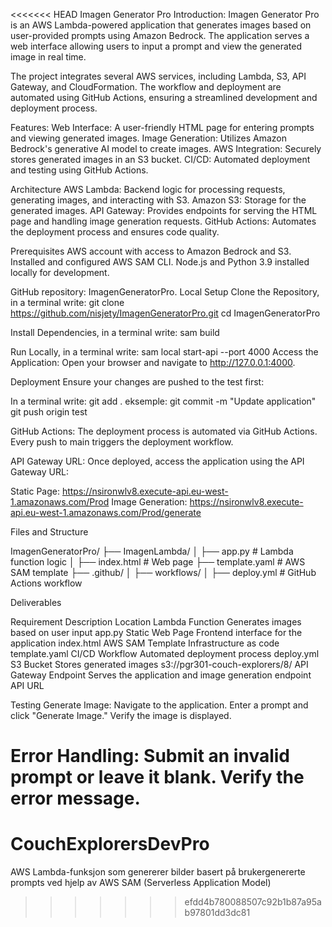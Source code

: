 <<<<<<< HEAD
Imagen Generator Pro
Introduction:
Imagen Generator Pro is an AWS Lambda-powered application that generates images based on user-provided prompts using Amazon Bedrock. The application serves a web interface allowing users to input a prompt and view the generated image in real time.

The project integrates several AWS services, including Lambda, S3, API Gateway, and CloudFormation. The workflow and deployment are automated using GitHub Actions, ensuring a streamlined development and deployment process.

Features:
Web Interface:          A user-friendly HTML page for entering prompts and viewing generated images.
Image Generation:       Utilizes Amazon Bedrock's generative AI model to create images.
AWS Integration:        Securely stores generated images in an S3 bucket.
CI/CD:                  Automated deployment and testing using GitHub Actions.


Architecture
AWS Lambda:      Backend logic for processing requests, generating images, and interacting with S3.
Amazon S3:       Storage for the generated images.
API Gateway:     Provides endpoints for serving the HTML page and handling image generation requests.
GitHub Actions:  Automates the deployment process and ensures code quality.

Prerequisites
AWS account with access to Amazon Bedrock and S3.
Installed and configured AWS SAM CLI.
Node.js and Python 3.9 installed locally for development.


GitHub repository: ImagenGeneratorPro.
Local Setup
Clone the Repository, in a terminal write:
git clone https://github.com/nisjety/ImagenGeneratorPro.git
cd ImagenGeneratorPro

Install Dependencies, in a terminal write:
sam build

Run Locally, in a terminal write:
sam local start-api --port 4000
Access the Application: Open your browser and navigate to http://127.0.0.1:4000.

Deployment
Ensure your changes are pushed to the test first:

In a terminal write:
git add .
eksemple: git commit -m "Update application"
git push origin test

GitHub Actions: The deployment process is automated via GitHub Actions. Every push to main triggers the deployment workflow.

API Gateway URL: Once deployed, access the application using the API Gateway URL:

Static Page: https://nsironwlv8.execute-api.eu-west-1.amazonaws.com/Prod
Image Generation: https://nsironwlv8.execute-api.eu-west-1.amazonaws.com/Prod/generate

Files and Structure

ImagenGeneratorPro/
├── ImagenLambda/
│   ├── app.py              # Lambda function logic
│   ├── index.html          # Web page
├── template.yaml           # AWS SAM template
├── .github/
│   ├── workflows/
│       ├── deploy.yml      # GitHub Actions workflow


Deliverables

Requirement	            Description	                                                Location
Lambda Function	      Generates images based on user input	                  app.py
Static Web Page	      Frontend interface for the application	                  index.html
AWS SAM Template	      Infrastructure as code	                                    template.yaml
CI/CD Workflow	      Automated deployment process	                              deploy.yml
S3 Bucket	            Stores generated images	                                    s3://pgr301-couch-explorers/8/
API Gateway Endpoint	Serves the application and image generation endpoint	      API URL


Testing
Generate Image:
      Navigate to the application.
      Enter a prompt and click "Generate Image."
      Verify the image is displayed.

Error Handling:
      Submit an invalid prompt or leave it blank.
      Verify the error message.
=======
# CouchExplorersDevPro
AWS Lambda-funksjon som genererer bilder basert på brukergenererte prompts ved hjelp av AWS SAM (Serverless Application Model)
>>>>>>> efdd4b780088507c92b1b87a95ab97801dd3dc81
